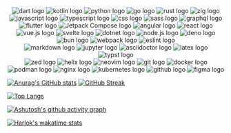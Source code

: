 <div align="center">
    <img src="https://img.shields.io/badge/-Dart-0175C2?style=flat&logo=dart&logoColor=white" alt="dart logo" />
    <img src="https://img.shields.io/badge/-Kotlin-7F52FF?style=flat&logo=kotlin&logoColor=white" alt="kotlin logo" />
    <img src="https://img.shields.io/badge/-Python-3776AB?style=flat&logo=python&logoColor=white" alt="python logo" />
    <img src="https://img.shields.io/badge/-Go-00ADD8?style=flat&logo=go&logoColor=white" alt="go logo" />
    <img src="https://img.shields.io/badge/-Rust-000000?style=flat&logo=rust&logoColor=white" alt="rust logo" />
    <img src="https://img.shields.io/badge/-Zig-F7A41D?style=flat&logo=zig&logoColor=white" alt="zig logo" />
    <img src="https://img.shields.io/badge/-JavaScript-F7DF1E?style=flat&logo=javascript&logoColor=white"
        alt="javascript logo" />
    <img src="https://img.shields.io/badge/-TypeScript-3178C6?style=flat&logo=typescript&logoColor=white"
        alt="typescript logo" />
    <img src="https://img.shields.io/badge/-Css-663399?style=flat&logo=css&logoColor=white" alt="css logo" />
    <img src="https://img.shields.io/badge/-Sass-CC6699?style=flat&logo=sass&logoColor=white" alt="sass logo" />
    <img src="https://img.shields.io/badge/-Graphql-E10098?style=flat&logo=graphql&logoColor=white"
        alt="graphql logo" />
</div>
<div align="center">
    <img src="https://img.shields.io/badge/-Flutter-02569B?style=flat&logo=flutter&logoColor=white"
        alt="flutter logo" />
    <img src="https://img.shields.io/badge/-Jetpack%20Compose-4285F4?style=flat&logo=jetpackcompose&logoColor=white"
        alt="Jetpack Compose logo" />
    <img src="https://img.shields.io/badge/-Angular-0F0F11?style=flat&logo=angular&logoColor=white"
        alt="angular logo" />
    <img src="https://img.shields.io/badge/-React-61DAFB?style=flat&logo=react&logoColor=white" alt="react logo" />
    <img src="https://img.shields.io/badge/-Vue.js-4FC08D?style=flat&logo=vuedotjs&logoColor=white" alt="vue.js logo" />
    <img src="https://img.shields.io/badge/-Svelte-FF3E00?style=flat&logo=svelte&logoColor=white" alt="svelte logo" />
    <img src="https://img.shields.io/badge/-Dotnet-512BD4?style=flat&logo=dotnet&logoColor=white" alt="dotnet logo" />
    <img src="https://img.shields.io/badge/-Node.js-5FA04E?style=flat&logo=Node.js&logoColor=white"
        alt="node.js logo" />
    <img src="https://img.shields.io/badge/-Deno-70FFAF?style=flat&logo=deno&logoColor=white" alt="deno logo" />
    <img src="https://img.shields.io/badge/-Bun-000000?style=flat&logo=bun&logoColor=white" alt="bun logo" />
    <img src="https://img.shields.io/badge/-Webpack-8DD6F9?style=flat&logo=webpack&logoColor=white"
        alt="webpack logo" />
    <img src="https://img.shields.io/badge/-ESLint-4B32C3?style=flat&logo=eslint" alt="eslint logo" />
</div>
<div align="center">
    <img src="https://img.shields.io/badge/-Markdown-000000?style=flat&logo=markdown&logoColor=white"
        alt="markdown logo" />
    <img src="https://img.shields.io/badge/-Jupyter-F37626?style=flat&logo=jupyter&logoColor=white"
        alt="jupyter logo" />
    <img src="https://img.shields.io/badge/-Asciidoctor-E40046?style=flat&logo=asciidoctor&logoColor=white"
        alt="asciidoctor logo" />
    <img src="https://img.shields.io/badge/-Latex-008080?style=flat&logo=latex&logoColor=white" alt="latex logo" />
    <img src="https://img.shields.io/badge/-Typst-239DAD?style=flat&logo=typst&logoColor=white" alt="typst logo" />
</div>
<div align="center">
    <img src="https://img.shields.io/badge/-Zed-084CCF?style=flat&logo=zedindustries&logoColor=white" alt="zed logo" />
    <img src="https://img.shields.io/badge/-Helix-281733?style=flat&logo=helix&logoColor=white" alt="helix logo" />
    <img src="https://img.shields.io/badge/-Neovim-57A143?style=flat&logo=neovim&logoColor=white" alt="neovim logo" />
    <img src="https://img.shields.io/badge/-Git-F05032?style=flat&logo=git&logoColor=white" alt="git logo" />
    <img src="https://img.shields.io/badge/-Docker-2496ED?style=flat&logo=docker&logoColor=white" alt="docker logo" />
    <img src="https://img.shields.io/badge/-Podman-892CA0?style=flat&logo=podman&logoColor=white" alt="podman logo" />
    <img src="https://img.shields.io/badge/-Nginx-009639?style=flat&logo=nginx&logoColor=white" alt="nginx logo" />
    <img src="https://img.shields.io/badge/-Kubernetes-326CE5?style=flat&logo=kubernetes&logoColor=white"
        alt="kubernetes logo" />
    <img src="https://img.shields.io/badge/-Github-181717?style=flat&logo=github" alt="github logo" />
    <img src="https://img.shields.io/badge/-Figma-F24E1E?style=flat&logo=figma&logoColor=white" alt="figma logo" />
</div>

[![Anurag's GitHub stats](https://github-readme-stats.vercel.app/api?username=ShrimpBeta&show_icons=true&theme=buefy&border_radius=25&card_width=400&disable_animations=true)](https://github.com/anuraghazra/github-readme-stats) [![GitHub Streak](https://streak-stats.demolab.com?user=ShrimpBeta&border_radius=25&card_width=400)](https://git.io/streak-stats)

[![Top Langs](https://github-readme-stats.vercel.app/api/top-langs/?username=ShrimpBeta&layout=compact&border_radius=15)](https://github.com/anuraghazra/github-readme-stats)

[![Ashutosh's github activity graph](https://github-readme-activity-graph.vercel.app/graph?username=ShrimpBeta&theme=github-compact&radius=16)](https://github.com/ashutosh00710/github-readme-activity-graph)

[![Harlok's wakatime stats](https://github-readme-stats.vercel.app/api/wakatime?username=Shrimp)](https://github.com/anuraghazra/github-readme-stats)

<!--
**ShrimpBeta/ShrimpBeta** is a ✨ _special_ ✨ repository because its `README.md` (this file) appears on your GitHub profile.

Here are some ideas to get you started:

- 🔭 I’m currently working on ...
- 🌱 I’m currently learning ...
- 👯 I’m looking to collaborate on ...
- 🤔 I’m looking for help with ...
- 💬 Ask me about ...
- 📫 How to reach me: ...
- 😄 Pronouns: ...
- ⚡ Fun fact: ...
-->
